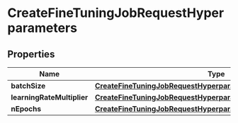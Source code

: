 

# CreateFineTuningJobRequestHyperparameters

## Properties

Name | Type | Description | Notes
------------ | ------------- | ------------- | -------------
**batchSize** | [**CreateFineTuningJobRequestHyperparametersBatchSize**](CreateFineTuningJobRequestHyperparametersBatchSize.md) |  |  [optional]
**learningRateMultiplier** | [**CreateFineTuningJobRequestHyperparametersLearningRateMultiplier**](CreateFineTuningJobRequestHyperparametersLearningRateMultiplier.md) |  |  [optional]
**nEpochs** | [**CreateFineTuningJobRequestHyperparametersNEpochs**](CreateFineTuningJobRequestHyperparametersNEpochs.md) |  |  [optional]




